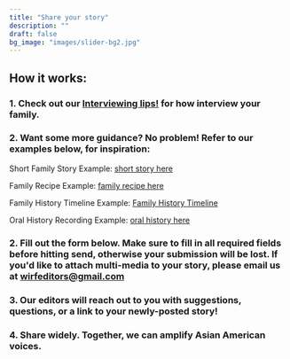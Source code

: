 ```yaml
---
title: "Share your story"
description: ""
draft: false
bg_image: "images/slider-bg2.jpg"
---
```


## How it works: 

### 1. Check out our [Interviewing Iips!](https://keen-shirley-2fbefd.netlify.app/tips) for how interview your family.

### 2. Want some more guidance? No problem! Refer to our examples below, for inspiration:

Short Family Story Example: [short story here](https://wirf.netlify.app/read/sample_post_20200829/)

Family Recipe Example: [family recipe here](https://wirf.netlify.app/read/sample_post_20200829/)

Family History Timeline Example: [Family History Timeline](https://wirf.netlify.app/read/family_history_timeline_20201010/)

Oral History Recording Example: [oral history here](https://wirf.netlify.app/read/sample_post_20200829/)

### 2. Fill out the form below. Make sure to fill in all required fields before hitting send, otherwise your submission will be lost. If you'd like to attach multi-media to your story, please email us at [wirfeditors@gmail.com](mailto:wirfeditors@gmail.com)
### 3. Our editors will reach out to you with suggestions, questions, or a link to your newly-posted story!
### 4. Share widely. Together, we can amplify Asian American voices.
